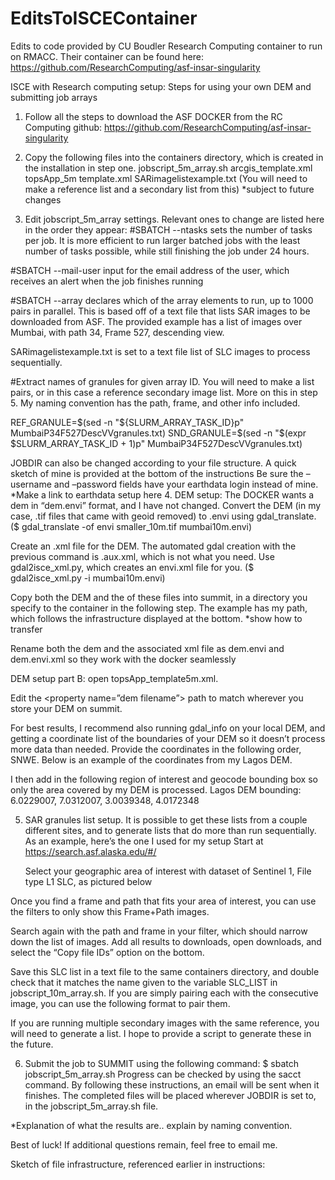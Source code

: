 # EditsToISCEContainer
Edits to code provided by CU Boudler Research Computing container to run on RMACC. Their container can be found here: https://github.com/ResearchComputing/asf-insar-singularity

ISCE with Research computing setup: Steps for using your own DEM and submitting job arrays

1. Follow all the steps to download the ASF DOCKER from the RC Computing github: https://github.com/ResearchComputing/asf-insar-singularity

2. Copy the following files into the containers directory, which is created in the installation in step one. 
jobscript_5m_array.sh
arcgis_template.xml
topsApp_5m template.xml
SARimagelistexample.txt (You will need to make a reference list and a secondary list from this) *subject to future changes

3. Edit jobscript_5m_array settings. Relevant ones to change are listed here in the order they appear:
 #SBATCH --ntasks sets the number of tasks per job. It is more efficient to run larger batched jobs with the least number of tasks possible, while still finishing the job under 24 hours.
 
#SBATCH --mail-user input for the email address of the user, which receives an alert when the job finishes running

#SBATCH --array declares which of the array elements to run, up to 1000 pairs in parallel. This is based off of a text file that lists SAR images to be downloaded from ASF. The provided example has a list of images over Mumbai, with path 34, Frame 527, descending view. 

SARimagelistexample.txt is set to a text file list of SLC images to process sequentially.

#Extract names of granules for given array ID. You will need to make a list pairs, or in this case a reference secondary image list. More on this in step 5. My naming convention has the path, frame, and other info included. 

REF_GRANULE=$(sed -n "${SLURM_ARRAY_TASK_ID}p" MumbaiP34F527DescVVgranules.txt)
SND_GRANULE=$(sed -n "$(expr $SLURM_ARRAY_TASK_ID + 1)p" MumbaiP34F527DescVVgranules.txt)
	

JOBDIR can also be changed according to your file structure. A quick sketch of mine is provided at the bottom of the instructions 
Be sure the –username and –password fields have your earthdata login instead of mine. *Make a link to earthdata setup here
4. DEM setup: 
The DOCKER wants a dem in  “dem.envi” format, and I have not changed. Convert the DEM (in my case, .tif files that came with geoid removed) to .envi using gdal_translate.
($ gdal_translate -of envi smaller_10m.tif mumbai10m.envi)

Create an .xml file for the DEM. The automated gdal creation with the previous command is .aux.xml, which is not what you need. Use gdal2isce_xml.py, which creates an envi.xml file for you. 
($ gdal2isce_xml.py -i mumbai10m.envi)

Copy both the DEM and the of these files into summit, in a directory you specify to the container in the following step. The example has my path, which follows the infrastructure displayed at the bottom. *show how to transfer


Rename both the dem and the associated xml file as dem.envi and dem.envi.xml so they work with the docker seamlessly

DEM setup part B: 
open topsApp_template5m.xml.

Edit the <property name=”dem filename”> path to match wherever you store your DEM on summit. 

For best results, I recommend also running gdal_info on your local DEM, and getting a coordinate list of the boundaries of your DEM so it doesn’t process more data than needed. Provide the coordinates in the following order, SNWE. Below is an example of the coordinates from my Lagos DEM. 





I then add in the following region of interest and geocode bounding box so only the area covered by my DEM is processed. 
Lagos DEM bounding: 6.0229007, 7.0312007, 3.0039348, 4.0172348 


5. SAR granules list setup. It is possible to get these lists from a couple different sites, and to generate lists that do more than run sequentially. As an example, here’s the one I used for my setup
	Start at https://search.asf.alaska.edu/#/ 
	
	Select your geographic area of interest with dataset of Sentinel 1, File type L1 SLC, as pictured below
	

Once you find a frame and path that fits your area of interest, you can use the filters to only show this Frame+Path images. 





Search again with the path and frame in your filter, which should narrow down the list of images. Add all results to downloads, open downloads, and select the “Copy file IDs” option on the bottom. 


Save this SLC list in a text file to the same containers directory, and double check that it matches the name given to the variable SLC_LIST in jobscript_10m_array.sh. If you are simply pairing each with the consecutive image, you can use the following format to pair them. 

If you are running multiple secondary images with the same reference, you will need to generate a list. I hope to provide a script to generate these in the future.


6. Submit the job to SUMMIT using the following command: $ sbatch jobscript_5m_array.sh
	Progress can be checked by using the sacct command. By following these instructions, an email will be sent when it finishes. 
	The completed files will be placed wherever JOBDIR is set to, in the jobscript_5m_array.sh file.

*Explanation of what the results are.. explain by naming convention.

Best of luck! If additional questions remain, feel free to email me.




Sketch of file infrastructure, referenced earlier in instructions:
 
